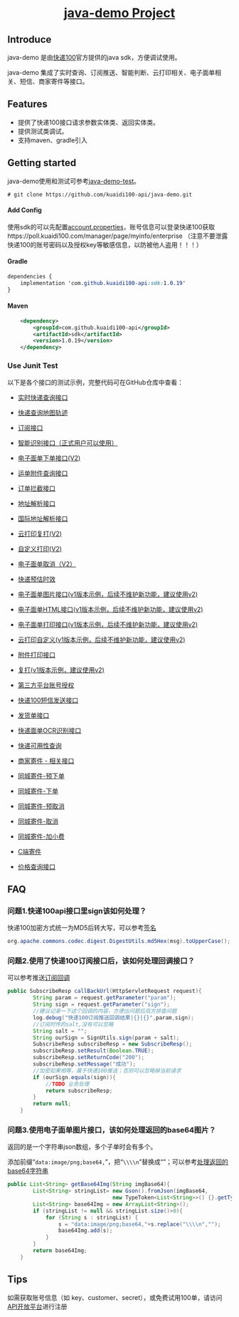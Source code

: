 <h1 align="center"><a href="https://github.com/kuaidi100-api/kuadi100-api/" target="_blank">java-demo Project</a></h1>

## Introduce

java-demo 是由[快递100](https://api.kuaidi100.com/home)官方提供的java sdk，方便调试使用。

java-demo 集成了实时查询、订阅推送、智能判断、云打印相关、电子面单相关、短信、商家寄件等接口。

## Features

- 提供了快递100接口请求参数实体类、返回实体类。
- 提供测试类调试。
- 支持maven、gradle引入

## Getting started

java-demo使用和测试可参考[java-demo-test](https://github.com/kuaidi100-api/kuadi100-api/blob/master/src/test/java/BaseServiceTest.java)。

```
# git clone https://github.com/kuaidi100-api/java-demo.git
```

#### Add Config

使用sdk的可以先配置[account.properties](https://github.com/kuaidi100-api/kuadi100-api/blob/master/src/main/resources/account.properties)，账号信息可以登录快递100获取https://poll.kuaidi100.com/manager/page/myinfo/enterprise （注意不要泄露快递100的账号密码以及授权key等敏感信息，以防被他人盗用！！！）

#### Gradle

```css
dependencies {
	implementation 'com.github.kuaidi100-api:sdk:1.0.19'
}
```

#### Maven

```xml
    <dependency>
        <groupId>com.github.kuaidi100-api</groupId>
        <artifactId>sdk</artifactId>
        <version>1.0.19</version>
    </dependency>
```

### Use Junit Test

以下是各个接口的测试示例，完整代码可在GitHub仓库中查看：

- [实时快递查询接口](https://github.com/kuaidi100-api/java-demo/blob/master/src/test/java/BaseServiceTest.java#L54)

- [快递查询地图轨迹](https://github.com/kuaidi100-api/java-demo/blob/master/src/test/java/BaseServiceTest.java#L75)

- [订阅接口](https://github.com/kuaidi100-api/java-demo/blob/master/src/test/java/BaseServiceTest.java#L102)

- [智能识别接口（正式用户可以使用）](https://github.com/kuaidi100-api/java-demo/blob/master/src/test/java/BaseServiceTest.java#L125)

- [电子面单下单接口(V2)](https://github.com/kuaidi100-api/java-demo/blob/master/src/test/java/BaseServiceTest.java#L140)

- [运单附件查询接口](https://github.com/kuaidi100-api/java-demo/blob/master/src/test/java/BaseServiceTest.java#L184)

- [订单拦截接口](https://github.com/kuaidi100-api/java-demo/blob/master/src/test/java/BaseServiceTest.java#L211)

- [地址解析接口](https://github.com/kuaidi100-api/java-demo/blob/master/src/test/java/BaseServiceTest.java#L249)

- [国际地址解析接口](https://github.com/kuaidi100-api/java-demo/blob/master/src/test/java/BaseServiceTest.java#L275)

- [云打印复打(V2)](https://github.com/kuaidi100-api/java-demo/blob/master/src/test/java/BaseServiceTest.java#L298)

- [自定义打印(V2)](https://github.com/kuaidi100-api/java-demo/blob/master/src/test/java/BaseServiceTest.java#L323)

- [电子面单取消（V2）](https://github.com/kuaidi100-api/java-demo/blob/master/src/test/java/BaseServiceTest.java#L352)

- [快递预估时效](https://github.com/kuaidi100-api/java-demo/blob/master/src/test/java/BaseServiceTest.java#L385)

- [电子面单图片接口(v1版本示例，后续不维护新功能，建议使用v2)](https://github.com/kuaidi100-api/java-demo/blob/master/src/test/java/BaseServiceTest.java#L412)

- [电子面单HTML接口(v1版本示例，后续不维护新功能，建议使用v2)](https://github.com/kuaidi100-api/java-demo/blob/master/src/test/java/BaseServiceTest.java#L444)

- [电子面单打印接口(v1版本示例，后续不维护新功能，建议使用v2)](https://github.com/kuaidi100-api/java-demo/blob/master/src/test/java/BaseServiceTest.java#L483)

- [云打印自定义(v1版本示例，后续不维护新功能，建议使用v2)](https://github.com/kuaidi100-api/java-demo/blob/master/src/test/java/BaseServiceTest.java#L520)

- [附件打印接口](https://github.com/kuaidi100-api/java-demo/blob/master/src/test/java/BaseServiceTest.java#L544)

- [复打(v1版本示例，建议使用v2)](https://github.com/kuaidi100-api/java-demo/blob/master/src/test/java/BaseServiceTest.java#L568)

- [第三方平台账号授权](https://github.com/kuaidi100-api/java-demo/blob/master/src/test/java/BaseServiceTest.java#L590)

- [快递100短信发送接口](https://github.com/kuaidi100-api/java-demo/blob/master/src/test/java/BaseServiceTest.java#L613)

- [发货单接口](https://github.com/kuaidi100-api/java-demo/blob/master/src/test/java/BaseServiceTest.java#L693)

- [快递面单OCR识别接口](https://github.com/kuaidi100-api/java-demo/blob/master/src/test/java/BaseServiceTest.java#L722)

- [快递可用性查询](https://github.com/kuaidi100-api/java-demo/blob/master/src/test/java/BaseServiceTest.java#L744)

- [商家寄件 - 相关接口](https://github.com/kuaidi100-api/java-demo/blob/master/src/test/java/BOrderOfficialTest.java)
- [同城寄件-预下单](https://github.com/kuaidi100-api/java-demo/blob/master/src/test/java/BaseServiceTest.java#L777)

- [同城寄件-下单](https://github.com/kuaidi100-api/java-demo/blob/master/src/test/java/BaseServiceTest.java#L831)

- [同城寄件-预取消](https://github.com/kuaidi100-api/java-demo/blob/master/src/test/java/BaseServiceTest.java#L887)

- [同城寄件-取消](https://github.com/kuaidi100-api/java-demo/blob/master/src/test/java/BaseServiceTest.java#L915)

- [同城寄件-加小费](https://github.com/kuaidi100-api/java-demo/blob/master/src/test/java/BaseServiceTest.java#L943)
- [C端寄件](https://github.com/kuaidi100-api/java-demo/blob/master/src/test/java/COrderTest.java)

- [价格查询接口](https://github.com/kuaidi100-api/java-demo/blob/master/src/test/java/BaseServiceTest.java#L971)

## FAQ

### 问题1.快递100api接口里sign该如何处理？

快递100加密方式统一为MD5后转大写，可以参考[签名](https://github.com/kuaidi100-api/kuadi100-api/blob/master/src/main/java/com/kuaidi100/sdk/utils/SignUtils.java)

```java
org.apache.commons.codec.digest.DigestUtils.md5Hex(msg).toUpperCase();
```

### 问题2.使用了快递100订阅接口后，该如何处理回调接口？

可以参考推送[订阅回调](https://github.com/kuaidi100-api/kuadi100-api/blob/master/src/main/java/com/kuaidi100/sdk/api/Subscribe.java#L56)

```java
public SubscribeResp callBackUrl(HttpServletRequest request){
        String param = request.getParameter("param");
        String sign = request.getParameter("sign");
        //建议记录一下这个回调的内容，方便出问题后双方排查问题
        log.debug("快递100订阅推送回调结果|{}|{}",param,sign);
        //订阅时传的salt,没有可以忽略
        String salt = "";
        String ourSign = SignUtils.sign(param + salt);
        SubscribeResp subscribeResp = new SubscribeResp();
        subscribeResp.setResult(Boolean.TRUE);
        subscribeResp.setReturnCode("200");
        subscribeResp.setMessage("成功");
        //加密如果相等，属于快递100推送；否则可以忽略掉当前请求
        if (ourSign.equals(sign)){
            //TODO 业务处理
            return subscribeResp;
        }
        return null;
    }
```

### 问题3.使用电子面单图片接口，该如何处理返回的base64图片？

返回的是一个字符串json数组，多个子单时会有多个。

添加前缀“`data:image/png;base64,`”，把“`\\\\n`”替换成“”；可以参考[处理返回的base64字符串](https://github.com/kuaidi100-api/kuadi100-api/blob/master/src/main/java/com/kuaidi100/sdk/api/PrintImg.java#L47)

```java
public List<String> getBase64Img(String imgBase64){
        List<String> stringList= new Gson().fromJson(imgBase64,
                                 new TypeToken<List<String>>() {}.getType());
        List<String> base64Img = new ArrayList<String>();
        if (stringList != null && stringList.size()>0){
            for (String s : stringList) {
                s = "data:image/png;base64,"+s.replace("\\\\n","");
                base64Img.add(s);
            }
        }
        return base64Img;
    }
```

## Tips
如需获取账号信息（如 key、customer、secret），或免费试用100单，请访问[API开放平台](https://api.kuaidi100.com/register/diff/)进行注册

